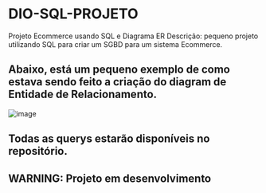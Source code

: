# DIO-SQL-PROJETO
Projeto Ecommerce usando SQL e Diagrama ER
Descrição: pequeno projeto utilizando SQL para criar um SGBD para um sistema Ecommerce.
## Abaixo, está um pequeno exemplo de como estava sendo feito a criação do diagram de Entidade de Relacionamento.
![image](https://github.com/Caloka/DIO-SQL-PROJETO/assets/75040393/86d6310b-a143-4d6f-973f-7a97990d426d)
## Todas as querys estarão disponíveis no repositório.
## WARNING: Projeto em desenvolvimento
